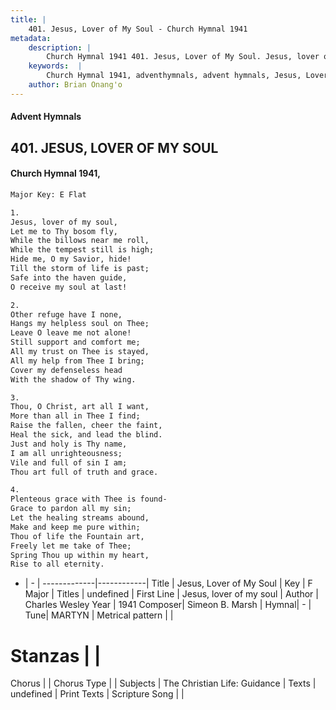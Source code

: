 ```yaml
---
title: |
    401. Jesus, Lover of My Soul - Church Hymnal 1941
metadata:
    description: |
        Church Hymnal 1941 401. Jesus, Lover of My Soul. Jesus, lover of my soul, Let me to Thy bosom fly, While the billows near me roll, While the tempest still is high; Hide me, O my Savior, hide! Till the storm of life is past; Safe into the haven guide, O receive my soul at last! 
    keywords:  |
        Church Hymnal 1941, adventhymnals, advent hymnals, Jesus, Lover of My Soul, Jesus, lover of my soul. 
    author: Brian Onang'o
---
```


#### Advent Hymnals
## 401. JESUS, LOVER OF MY SOUL
####  Church Hymnal 1941,

```txt
Major Key: E Flat

1.
Jesus, lover of my soul,
Let me to Thy bosom fly,
While the billows near me roll,
While the tempest still is high;
Hide me, O my Savior, hide!
Till the storm of life is past;
Safe into the haven guide,
O receive my soul at last!

2.
Other refuge have I none,
Hangs my helpless soul on Thee;
Leave O leave me not alone!
Still support and comfort me;
All my trust on Thee is stayed,
All my help from Thee I bring;
Cover my defenseless head
With the shadow of Thy wing.

3.
Thou, O Christ, art all I want,
More than all in Thee I find;
Raise the fallen, cheer the faint,
Heal the sick, and lead the blind.
Just and holy is Thy name,
I am all unrighteousness;
Vile and full of sin I am;
Thou art full of truth and grace.

4.
Plenteous grace with Thee is found-
Grace to pardon all my sin;
Let the healing streams abound,
Make and keep me pure within;
Thou of life the Fountain art,
Freely let me take of Thee;
Spring Thou up within my heart,
Rise to all eternity.

```

- |   -  |
-------------|------------|
Title | Jesus, Lover of My Soul |
Key | F Major |
Titles | undefined |
First Line | Jesus, lover of my soul |
Author | Charles Wesley
Year | 1941
Composer| Simeon B. Marsh |
Hymnal|  - |
Tune| MARTYN |
Metrical pattern | |
# Stanzas |  |
Chorus |  |
Chorus Type |  |
Subjects | The Christian Life: Guidance |
Texts | undefined |
Print Texts | 
Scripture Song |  |
    
